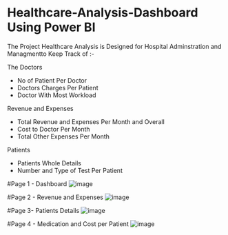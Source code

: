 # Healthcare-Analysis-Dashboard Using Power BI

The Project Healthcare Analysis is Designed for Hospital Adminstration and Managmentto Keep Track of :-

The Doctors 
- No of Patient Per Doctor
- Doctors Charges Per Patient
- Doctor With Most Workload

Revenue and Expenses
- Total Revenue and Expenses Per Month and Overall
- Cost to Doctor Per Month
- Total Other Expenses Per Month
  
Patients 
- Patients Whole Details
- Number and Type of Test Per Patient


#Page 1 - Dashboard
![image](https://github.com/ashishpateldev/Healthcare-Analysis-Dashboard/assets/139689839/696e66f1-2ad7-433f-a488-b80ec29126c5)


#Page 2 - Revenue and Expenses
![image](https://github.com/ashishpateldev/Healthcare-Analysis-Dashboard/assets/139689839/88f9ccd5-75a2-4bf9-b114-131746cf3fe2)

#Page 3- Patients Details
![image](https://github.com/ashishpateldev/Healthcare-Analysis-Dashboard/assets/139689839/78962de2-6d3d-49b6-a98a-1e773f24491c)

#Page 4 - Medication and Cost per Patient
![image](https://github.com/ashishpateldev/Healthcare-Analysis-Dashboard/assets/139689839/7796796c-3c51-4c1d-ab90-30e199f073cd)
